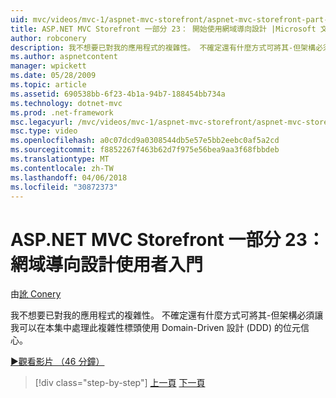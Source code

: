 ```yaml
---
uid: mvc/videos/mvc-1/aspnet-mvc-storefront/aspnet-mvc-storefront-part-23-getting-started-with-domain-driven-design
title: ASP.NET MVC Storefront 一部分 23： 開始使用網域導向設計 |Microsoft 文件
author: robconery
description: 我不想要已對我的應用程式的複雜性。 不確定還有什麼方式可將其-但架構必須信心位元，在本集中...
ms.author: aspnetcontent
manager: wpickett
ms.date: 05/28/2009
ms.topic: article
ms.assetid: 690538bb-6f23-4b1a-94b7-188454bb734a
ms.technology: dotnet-mvc
ms.prod: .net-framework
msc.legacyurl: /mvc/videos/mvc-1/aspnet-mvc-storefront/aspnet-mvc-storefront-part-23-getting-started-with-domain-driven-design
msc.type: video
ms.openlocfilehash: a0c07dcd9a0308544db5e57e5bb2eebc0af5a2cd
ms.sourcegitcommit: f8852267f463b62d7f975e56bea9aa3f68fbbdeb
ms.translationtype: MT
ms.contentlocale: zh-TW
ms.lasthandoff: 04/06/2018
ms.locfileid: "30872373"
---
```

<a name="aspnet-mvc-storefront-part-23-getting-started-with-domain-driven-design"></a>ASP.NET MVC Storefront 一部分 23： 網域導向設計使用者入門
====================
由[訛 Conery](https://github.com/robconery)

我不想要已對我的應用程式的複雜性。 不確定還有什麼方式可將其-但架構必須讓我可以在本集中處理此複雜性標頭使用 Domain-Driven 設計 (DDD) 的位元信心。

[&#9654;觀看影片 （46 分鐘）](https://channel9.msdn.com/Blogs/ASP-NET-Site-Videos/aspnet-mvc-storefront-part-23-getting-started-with-domain-driven-design)

> [!div class="step-by-step"]
> [上一頁](aspnet-mvc-storefront-part-22-restructuring-rerouting-and-paypal.md)
> [下一頁](aspnet-mvc-storefront-part-24-finis.md)
